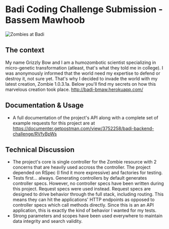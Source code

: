 # Badi Coding Challenge Submission - Bassem Mawhoob
![Zombies at Badi](https://user-images.githubusercontent.com/4199523/33260366-e54216aa-d35f-11e7-8442-8d9e1cd67d88.jpg)

## The context
My name Grizzly Bow and I am a humozombotic scientist specializing in micro-genetic transformation (atleast, that's what they told me in college). I was anonymously informed that the world need my expertise to defend or destroy it, not sure yet. That's why I decided to invade the world with my latest creation, Zombie 1.0.3.1a. Below you'll find my secrets on how this marvelous creation took place. http://badi-bmaw.herokuapp.com/

## Documentation & Usage
* A full documentation of the project's API along with a complete set of example requests for this project are at https://documenter.getpostman.com/view/3752258/badi-backend-challenge/RVfyBpWs

## Technical Discussion
* The project's core is single controller for the Zombie resource with 2 concerns that are heavily used accross the controller. The project depended on RSpec (I find it more expressive) and factories for testing. 
* Tests first... always. Generating controllers by default generates controller specs. However, no controller specs have been written during this project. Request specs were used instead. Request specs are designed to drive behavior through the full stack, including routing. This means they can hit the applications' HTTP endpoints as opposed to controller specs which call methods directly. Since this is an an API application, this is exactly the kind of behavior I wanted for my tests.
* Strong parameters and scopes have been used everywhere to maintain data integrity and search validity.


